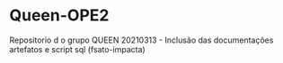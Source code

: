 # Queen-OPE2
 Repositorio d o grupo QUEEN
20210313 - Inclusão das documentações artefatos e script sql (fsato-impacta)

